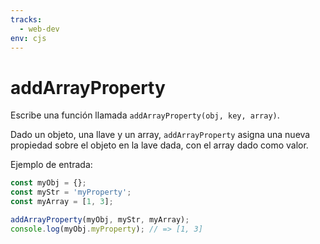 ```yaml
---
tracks:
  - web-dev
env: cjs
---
```


# addArrayProperty

Escribe una función llamada `addArrayProperty(obj, key, array)`.

Dado un objeto, una llave y un array, `addArrayProperty` asigna una nueva
propiedad sobre el objeto en la lave dada, con el array dado como valor.

Ejemplo de entrada:

```js
const myObj = {};
const myStr = 'myProperty';
const myArray = [1, 3];

addArrayProperty(myObj, myStr, myArray);
console.log(myObj.myProperty); // => [1, 3]
```
